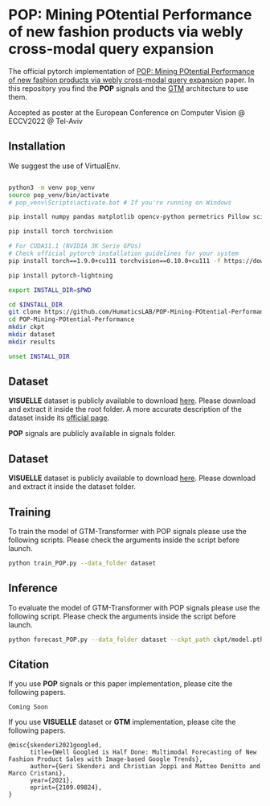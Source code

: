 
# POP: Mining POtential Performance of new fashion products via webly cross-modal query expansion

The official pytorch implementation of [POP: Mining POtential Performance of new fashion products via webly cross-modal query expansion](https://github.com/HumaticsLAB/POP-Mining-POtential-Performance) paper. In this repository you find the **POP** signals and the [GTM](https://github.com/HumaticsLAB/GTM-Transformer) architecture to use them.

Accepted as poster at the European Conference on Computer Vision @ ECCV2022 @ Tel-Aviv

## Installation

We suggest the use of VirtualEnv.

```bash

python3 -m venv pop_venv
source pop_venv/bin/activate
# pop_venv\Scripts\activate.bat # If you're running on Windows

pip install numpy pandas matplotlib opencv-python permetrics Pillow scikit-image scikit-learn scipy tqdm transformers fairseq wandb

pip install torch torchvision

# For CUDA11.1 (NVIDIA 3K Serie GPUs)
# Check official pytorch installation guidelines for your system
pip install torch==1.9.0+cu111 torchvision==0.10.0+cu111 -f https://download.pytorch.org/whl/torch_stable.html

pip install pytorch-lightning

export INSTALL_DIR=$PWD

cd $INSTALL_DIR
git clone https://github.com/HumaticsLAB/POP-Mining-POtential-Performance.git
cd POP-Mining-POtential-Performance
mkdir ckpt
mkdir dataset
mkdir results

unset INSTALL_DIR
```

## Dataset

**VISUELLE** dataset is publicly available to download [here](https://forms.gle/cVGQAmxhHf7eRJ937). Please download and extract it inside the root folder. A more accurate description of the dataset inside its [official page](https://humaticslab.github.io/forecasting/visuelle).  

**POP** signals are publicly available in signals folder. 

## Dataset

**VISUELLE** dataset is publicly available to download [here](https://forms.gle/cVGQAmxhHf7eRJ937). Please download and extract it inside the dataset folder.

## Training
To train the model of GTM-Transformer with POP signals please use the following scripts. Please check the arguments inside the script before launch.

```bash
python train_POP.py --data_folder dataset
```
## Inference
To evaluate the model of GTM-Transformer with POP signals please use the following script. Please check the arguments inside the script before launch.

```bash
python forecast_POP.py --data_folder dataset --ckpt_path ckpt/model.pth
```

## Citation

If you use **POP** signals or this paper implementation, please cite the following papers.

```
Coming Soon
```

If you use **VISUELLE** dataset or **GTM** implementation, please cite the following papers.


```
@misc{skenderi2021googled,
      title={Well Googled is Half Done: Multimodal Forecasting of New Fashion Product Sales with Image-based Google Trends}, 
      author={Geri Skenderi and Christian Joppi and Matteo Denitto and Marco Cristani},
      year={2021},
      eprint={2109.09824},
}
```
